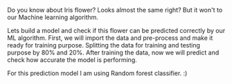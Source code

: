  Do you know about Iris flower?
Looks almost the same right? But it won't to our Machine learning algorithm.

Lets build a model and check if this flower can be predicted correctly by our ML algorithm.
First, we will import the data and pre-process and make it ready for training purpose.
Splitting the data for training and testing purpose by 80% and 20%.
After training the data, now we will predict and check how accurate the model is performing. 

For this prediction model I am using Random forest classifier. :)
